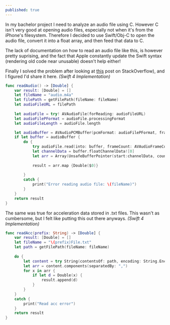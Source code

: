 ```yaml
---
published: true
---
```

In my bachelor project I need to analyze an audio file using C. However C isn't very good at opening audio files, especially not when it's from the iPhone's filesystem. Therefore I decided to use Swift/Obj-C to open the audio file, convert it into a float array, and then feed that data to C.

The lack of documentation on how to read an audio file like this, is however pretty suprising, and the fact that Apple constantly update the Swift syntax (rendering old code near unusable) doesn't help either!

Finally I solved the problem after looking at [this](https://stackoverflow.com/questions/40862803/swift-from-audiopcmbuffer-to-array) post on StackOverflow), and I figured I'd share it here.
_(Swift 4 Implementation)_ 
```swift
func readAudio() -> [Double] {
    var result: [Double] = []
    let fileName = "audio.m4a"
    let filePath = getFilePath(fileName: fileName)
    let audioFileURL = filePath
    
    let audioFile = try! AVAudioFile(forReading: audioFileURL)
    let audioFilePFormat = audioFile.processingFormat
    let audioFileLength = audioFile.length

    let audioBuffer = AVAudioPCMBuffer(pcmFormat: audioFilePFormat, frameCapacity: AVAudioFrameCount(audioFileLength))
    if let buffer = audioBuffer {
        do {
            try audioFile.read(into: buffer, frameCount: AVAudioFrameCount(audioFileLength))
            let channelData = buffer.floatChannelData![0]
            let arr = Array(UnsafeBufferPointer(start:channelData, count: Int(audioFileLength)))
            
            result = arr.map {Double($0)}
            
        }
        catch {
            print("Error reading audio file: \(fileName)")
        }
    }
    return result
}
```

The same was true for acceleration data stored in .txt files. This wasn't as cumbersome, but I felt like putting this out there anyways.
_(Swift 4 Implementation)_ 
```swift
func readAcc(prefix: String) -> [Double] {
    var result: [Double] = []
    let fileName = "\(prefix)File.txt"
    let path = getFilePath(fileName: fileName)
    
    do {
        let content = try String(contentsOf: path, encoding: String.Encoding.utf8)
        let arr = content.components(separatedBy: ",")
        for x in arr {
            if let d = Double(x) {
                result.append(d)
            }
        }
    }
    catch {
        print("Read acc error")
    }
    return result
}
```